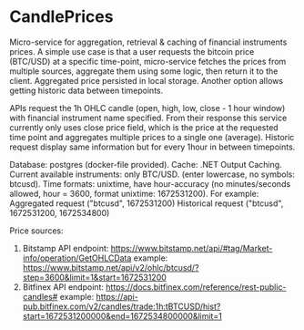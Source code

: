 # CandlePrices

Micro-service for aggregation, retrieval & caching of financial instruments prices.
A simple use case is that a user requests the bitcoin price (BTC/USD) at a specific time-point, micro-service fetches the prices from multiple sources, aggregate them using some logic, then return it to the client. Aggregated price persisted in local storage.
Another option allows getting historic data between timepoints.

APIs request the 1h OHLC candle (open, high, low, close - 1 hour window) with financial instrument name specified.
From their response this service currently only uses close price field, which is the price at the requested time point and aggregates multiple prices to a single one (average).
Historic request display same information but for every 1hour in between timepoints.

Database: postgres (docker-file provided).
Cache: .NET Output Caching.
Current available instruments: only BTC/USD. (enter lowercase, no symbols: btcusd).
Time formats: unixtime, have hour-accuracy (no minutes/seconds allowed, hour = 3600, format unixtime: 1672531200).
For example:
Aggregated request ("btcusd", 1672531200)
Historical request ("btcusd", 1672531200, 1672534800)

Price sources:
1. Bitstamp API endpoint: https://www.bitstamp.net/api/#tag/Market-info/operation/GetOHLCData
example: https://www.bitstamp.net/api/v2/ohlc/btcusd/?step=3600&limit=1&start=1672531200
2. Bitfinex API endpoint: https://docs.bitfinex.com/reference/rest-public-candles#
example: https://api-pub.bitfinex.com/v2/candles/trade:1h:tBTCUSD/hist?start=1672531200000&end=1672534800000&limit=1
